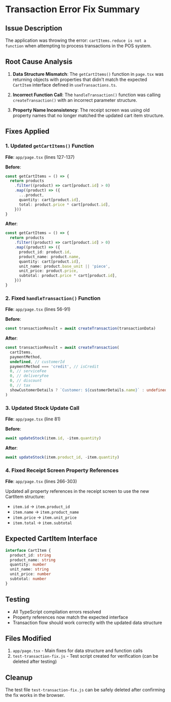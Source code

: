 # Transaction Error Fix Summary

## Issue Description
The application was throwing the error: `cartItems.reduce is not a function` when attempting to process transactions in the POS system.

## Root Cause Analysis
1. **Data Structure Mismatch**: The `getCartItems()` function in `page.tsx` was returning objects with properties that didn't match the expected `CartItem` interface defined in `useTransactions.ts`.

2. **Incorrect Function Call**: The `handleTransaction()` function was calling `createTransaction()` with an incorrect parameter structure.

3. **Property Name Inconsistency**: The receipt screen was using old property names that no longer matched the updated cart item structure.

## Fixes Applied

### 1. Updated `getCartItems()` Function
**File**: `app/page.tsx` (lines 127-137)

**Before**:
```typescript
const getCartItems = () => {
  return products
    .filter((product) => cart[product.id] > 0)
    .map((product) => ({
      ...product,
      quantity: cart[product.id],
      total: product.price * cart[product.id],
    }))
}
```

**After**:
```typescript
const getCartItems = () => {
  return products
    .filter((product) => cart[product.id] > 0)
    .map((product) => ({
      product_id: product.id,
      product_name: product.name,
      quantity: cart[product.id],
      unit_name: product.base_unit || 'piece',
      unit_price: product.price,
      subtotal: product.price * cart[product.id],
    }))
}
```

### 2. Fixed `handleTransaction()` Function
**File**: `app/page.tsx` (lines 56-91)

**Before**:
```typescript
const transactionResult = await createTransaction(transactionData)
```

**After**:
```typescript
const transactionResult = await createTransaction(
  cartItems,
  paymentMethod,
  undefined, // customerId
  paymentMethod === 'credit', // isCredit
  0, // serviceFee
  0, // deliveryFee
  0, // discount
  0, // tax
  showCustomerDetails ? `Customer: ${customerDetails.name}` : undefined // notes
)
```

### 3. Updated Stock Update Call
**File**: `app/page.tsx` (line 81)

**Before**:
```typescript
await updateStock(item.id, -item.quantity)
```

**After**:
```typescript
await updateStock(item.product_id, -item.quantity)
```

### 4. Fixed Receipt Screen Property References
**File**: `app/page.tsx` (lines 266-303)

Updated all property references in the receipt screen to use the new CartItem structure:
- `item.id` → `item.product_id`
- `item.name` → `item.product_name`
- `item.price` → `item.unit_price`
- `item.total` → `item.subtotal`

## Expected CartItem Interface
```typescript
interface CartItem {
  product_id: string
  product_name: string
  quantity: number
  unit_name: string
  unit_price: number
  subtotal: number
}
```

## Testing
- All TypeScript compilation errors resolved
- Property references now match the expected interface
- Transaction flow should work correctly with the updated data structure

## Files Modified
1. `app/page.tsx` - Main fixes for data structure and function calls
2. `test-transaction-fix.js` - Test script created for verification (can be deleted after testing)

## Cleanup
The test file `test-transaction-fix.js` can be safely deleted after confirming the fix works in the browser.